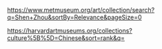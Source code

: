 https://www.metmuseum.org/art/collection/search?q=Shen+Zhou&sortBy=Relevance&pageSize=0

https://harvardartmuseums.org/collections?culture%5B%5D=Chinese&sort=rank&q=